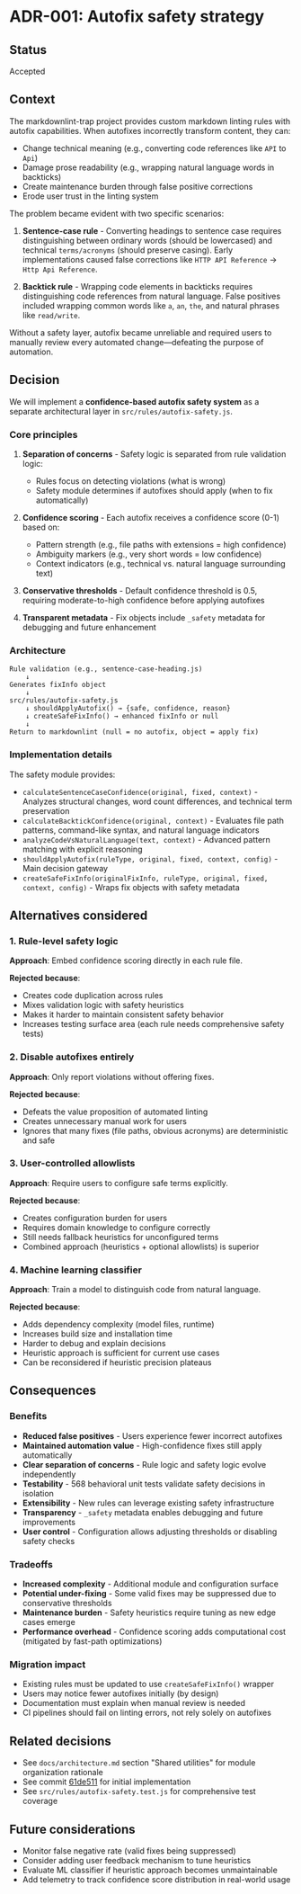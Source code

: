 # ADR-001: Autofix safety strategy

## Status

Accepted

## Context

The markdownlint-trap project provides custom markdown linting rules with autofix capabilities. When autofixes incorrectly transform content, they can:

- Change technical meaning (e.g., converting code references like `API` to `Api`)
- Damage prose readability (e.g., wrapping natural language words in backticks)
- Create maintenance burden through false positive corrections
- Erode user trust in the linting system

The problem became evident with two specific scenarios:

1. **Sentence-case rule** - Converting headings to sentence case requires distinguishing between ordinary words (should be lowercased) and technical `terms/acronyms` (should preserve casing). Early implementations caused false corrections like `HTTP API Reference` → `Http Api Reference`.

2. **Backtick rule** - Wrapping code elements in backticks requires distinguishing code references from natural language. False positives included wrapping common words like `a`, `an`, `the`, and natural phrases like `read/write`.

Without a safety layer, autofix became unreliable and required users to manually review every automated change—defeating the purpose of automation.

## Decision

We will implement a **confidence-based autofix safety system** as a separate architectural layer in `src/rules/autofix-safety.js`.

### Core principles

1. **Separation of concerns** - Safety logic is separated from rule validation logic:
   - Rules focus on detecting violations (what is wrong)
   - Safety module determines if autofixes should apply (when to fix automatically)

2. **Confidence scoring** - Each autofix receives a confidence score (0-1) based on:
   - Pattern strength (e.g., file paths with extensions = high confidence)
   - Ambiguity markers (e.g., very short words = low confidence)
   - Context indicators (e.g., technical vs. natural language surrounding text)

3. **Conservative thresholds** - Default confidence threshold is 0.5, requiring moderate-to-high confidence before applying autofixes

4. **Transparent metadata** - Fix objects include `_safety` metadata for debugging and future enhancement

### Architecture

```text
Rule validation (e.g., sentence-case-heading.js)
    ↓
Generates fixInfo object
    ↓
src/rules/autofix-safety.js
    ↓ shouldApplyAutofix() → {safe, confidence, reason}
    ↓ createSafeFixInfo() → enhanced fixInfo or null
    ↓
Return to markdownlint (null = no autofix, object = apply fix)
```

### Implementation details

The safety module provides:

- `calculateSentenceCaseConfidence(original, fixed, context)` - Analyzes structural changes, word count differences, and technical term preservation
- `calculateBacktickConfidence(original, context)` - Evaluates file path patterns, command-like syntax, and natural language indicators
- `analyzeCodeVsNaturalLanguage(text, context)` - Advanced pattern matching with explicit reasoning
- `shouldApplyAutofix(ruleType, original, fixed, context, config)` - Main decision gateway
- `createSafeFixInfo(originalFixInfo, ruleType, original, fixed, context, config)` - Wraps fix objects with safety metadata

## Alternatives considered

### 1. Rule-level safety logic

**Approach**: Embed confidence scoring directly in each rule file.

**Rejected because**:

- Creates code duplication across rules
- Mixes validation logic with safety heuristics
- Makes it harder to maintain consistent safety behavior
- Increases testing surface area (each rule needs comprehensive safety tests)

### 2. Disable autofixes entirely

**Approach**: Only report violations without offering fixes.

**Rejected because**:

- Defeats the value proposition of automated linting
- Creates unnecessary manual work for users
- Ignores that many fixes (file paths, obvious acronyms) are deterministic and safe

### 3. User-controlled allowlists

**Approach**: Require users to configure safe terms explicitly.

**Rejected because**:

- Creates configuration burden for users
- Requires domain knowledge to configure correctly
- Still needs fallback heuristics for unconfigured terms
- Combined approach (heuristics + optional allowlists) is superior

### 4. Machine learning classifier

**Approach**: Train a model to distinguish code from natural language.

**Rejected because**:

- Adds dependency complexity (model files, runtime)
- Increases build size and installation time
- Harder to debug and explain decisions
- Heuristic approach is sufficient for current use cases
- Can be reconsidered if heuristic precision plateaus

## Consequences

### Benefits

- **Reduced false positives** - Users experience fewer incorrect autofixes
- **Maintained automation value** - High-confidence fixes still apply automatically
- **Clear separation of concerns** - Rule logic and safety logic evolve independently
- **Testability** - 568 behavioral unit tests validate safety decisions in isolation
- **Extensibility** - New rules can leverage existing safety infrastructure
- **Transparency** - `_safety` metadata enables debugging and future improvements
- **User control** - Configuration allows adjusting thresholds or disabling safety checks

### Tradeoffs

- **Increased complexity** - Additional module and configuration surface
- **Potential under-fixing** - Some valid fixes may be suppressed due to conservative thresholds
- **Maintenance burden** - Safety heuristics require tuning as new edge cases emerge
- **Performance overhead** - Confidence scoring adds computational cost (mitigated by fast-path optimizations)

### Migration impact

- Existing rules must be updated to use `createSafeFixInfo()` wrapper
- Users may notice fewer autofixes initially (by design)
- Documentation must explain when manual review is needed
- CI pipelines should fail on linting errors, not rely solely on autofixes

## Related decisions

- See `docs/architecture.md` section "Shared utilities" for module organization rationale
- See commit [61de511](https://github.com/kynoptic/markdownlint-trap/commit/61de511) for initial implementation
- See `src/rules/autofix-safety.test.js` for comprehensive test coverage

## Future considerations

- Monitor false negative rate (valid fixes being suppressed)
- Consider adding user feedback mechanism to tune heuristics
- Evaluate ML classifier if heuristic approach becomes unmaintainable
- Add telemetry to track confidence score distribution in real-world usage
